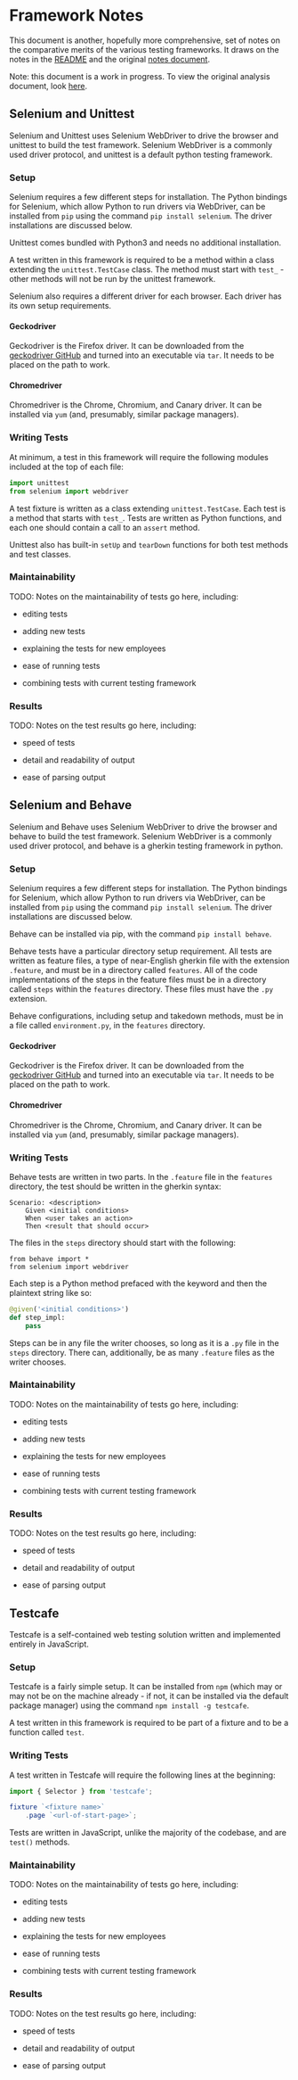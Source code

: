 # Framework Notes

This document is another, hopefully more comprehensive, set of notes on the comparative merits of the various testing frameworks. It draws on the notes in the [README](/web_tests/README.md) and the original [notes document](/web_tests/notes.md). 

Note: this document is a work in progress. To view the original analysis document, look [here](/web_tests/README.md).

## Selenium and Unittest

Selenium and Unittest uses Selenium WebDriver to drive the browser and unittest to build the test framework. Selenium WebDriver is a commonly used driver protocol, and unittest is a default python testing framework.

### Setup

Selenium requires a few different steps for installation. The Python bindings for Selenium, which allow Python to run drivers via WebDriver, can be installed from `pip` using the command `pip install selenium`. The driver installations are discussed below.

Unittest comes bundled with Python3 and needs no additional installation.

A test written in this framework is required to be a method within a class extending the `unittest.TestCase` class. The method must start with `test_` - other methods will not be run by the unittest framework. 

Selenium also requires a different driver for each browser. Each driver has its own setup requirements.

#### Geckodriver

Geckodriver is the Firefox driver. It can be downloaded from the [geckodriver GitHub](https://github.com/mozilla/geckodriver/releases) and turned into an executable via `tar`. It needs to be placed on the path to work.

#### Chromedriver

Chromedriver is the Chrome, Chromium, and Canary driver. It can be installed via `yum` (and, presumably, similar package managers).

### Writing Tests

At minimum, a test in this framework will require the following modules included at the top of each file: 
```python
import unittest
from selenium import webdriver
```

A test fixture is written as a class extending `unittest.TestCase`. Each test is a method that starts with `test_`. Tests are written as Python functions, and each one should contain a call to an `assert` method.

Unittest also has built-in `setUp` and `tearDown` functions for both test methods and test classes.

### Maintainability

TODO: Notes on the maintainability of tests go here, including:

- editing tests

- adding new tests

- explaining the tests for new employees

- ease of running tests

- combining tests with current testing framework

### Results

TODO: Notes on the test results go here, including:

- speed of tests

- detail and readability of output

- ease of parsing output

## Selenium and Behave

Selenium and Behave uses Selenium WebDriver to drive the browser and behave to build the test framework. Selenium WebDriver is a commonly used driver protocol, and behave is a gherkin testing framework in python.

### Setup

Selenium requires a few different steps for installation. The Python bindings for Selenium, which allow Python to run drivers via WebDriver, can be installed from `pip` using the command `pip install selenium`. The driver installations are discussed below.

Behave can be installed via pip, with the command `pip install behave`.

Behave tests have a particular directory setup requirement. All tests are written as feature files, a type of near-English gherkin file with the extension `.feature`, and must be in a directory called `features`. All of the code implementations of the steps in the feature files must be in a directory called `steps` within the `features` directory. These files must have the `.py` extension. 

Behave configurations, including setup and takedown methods, must be in a file called `environment.py`, in the `features` directory.

#### Geckodriver

Geckodriver is the Firefox driver. It can be downloaded from the [geckodriver GitHub](https://github.com/mozilla/geckodriver/releases) and turned into an executable via `tar`. It needs to be placed on the path to work.

#### Chromedriver

Chromedriver is the Chrome, Chromium, and Canary driver. It can be installed via `yum` (and, presumably, similar package managers).

### Writing Tests

Behave tests are written in two parts. In the `.feature` file in the `features` directory, the test should be written in the gherkin syntax:
```
Scenario: <description>
    Given <initial conditions>
    When <user takes an action>
    Then <result that should occur>
```

The files in the `steps` directory should start with the following:
```
from behave import *
from selenium import webdriver
```

Each step is a Python method prefaced with the keyword and then the plaintext string like so:
```python
@given('<initial conditions>')
def step_impl:
    pass
```

Steps can be in any file the writer chooses, so long as it is a `.py` file in the `steps` directory. There can, additionally, be as many `.feature` files as the writer chooses.

### Maintainability

TODO: Notes on the maintainability of tests go here, including:

- editing tests

- adding new tests

- explaining the tests for new employees

- ease of running tests

- combining tests with current testing framework

### Results

TODO: Notes on the test results go here, including:

- speed of tests

- detail and readability of output

- ease of parsing output

## Testcafe

Testcafe is a self-contained web testing solution written and implemented entirely in JavaScript.

### Setup

Testcafe is a fairly simple setup. It can be installed from `npm` (which may or may not be on the machine already - if not, it can be installed via the default package manager) using the command `npm install -g testcafe`.

A test written in this framework is required to be part of a fixture and to be a function called `test`.

### Writing Tests

A test written in Testcafe will require the following lines at the beginning:
```javascript
import { Selector } from 'testcafe';

fixture `<fixture name>`
    .page `<url-of-start-page>`;
```

Tests are written in JavaScript, unlike the majority of the codebase, and are `test()` methods. 

### Maintainability

TODO: Notes on the maintainability of tests go here, including:

- editing tests

- adding new tests

- explaining the tests for new employees

- ease of running tests

- combining tests with current testing framework

### Results

TODO: Notes on the test results go here, including:

- speed of tests

- detail and readability of output

- ease of parsing output
